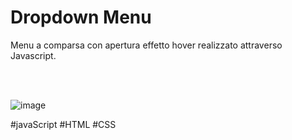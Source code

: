 # Dropdown Menu 
<p>Menu a comparsa con apertura effetto hover realizzato attraverso Javascript.</p>
<br>
<br>

![image](https://github.com/FabioMGiacomini/Dropdown-Menu/assets/8852329/c94a6f49-3944-43aa-b5d7-7f4379306606)



#javaScript
#HTML
#CSS
